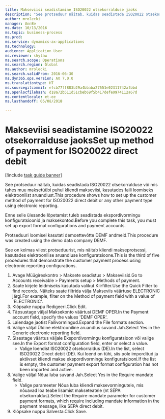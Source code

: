 ```yaml
--- 
title: Makseviisi seadistamine ISO20022 otsekorralduse jaoks
description: "See protseduur näitab, kuidas seadistada ISO20022 otsekorralduse või mis tahes muu maksetüübi puhul kliendi makseviisi, kasutades faili loomiseks elektroonilist aruandlust."
author: mrolecki
manager: AnnBe
ms.date: 10/13/2016
ms.topic: business-process
ms.prod: 
ms.service: dynamics-ax-applications
ms.technology: 
audience: Application User
ms.reviewer: shylaw
ms.search.scope: Operations
ms.search.region: Global
ms.author: mrolecki
ms.search.validFrom: 2016-06-30
ms.dyn365.ops.version: AX 7.0.0
ms.translationtype: HT
ms.sourcegitcommit: efcb77ff883b29a4bbaba27551e02311742afbbd
ms.openlocfilehash: d18a72b511d51cbeb69f5b417defe0974112a67d
ms.contentlocale: et-ee
ms.lasthandoff: 05/08/2018

---
```

# <a name="set-up-method-of-payment-for-iso20022-direct-debit"></a><span data-ttu-id="cfbf7-103">Makseviisi seadistamine ISO20022 otsekorralduse jaoks</span><span class="sxs-lookup"><span data-stu-id="cfbf7-103">Set up method of payment for ISO20022 direct debit</span></span>

[!include [task guide banner](../../includes/task-guide-banner.md)]

<span data-ttu-id="cfbf7-104">See protseduur näitab, kuidas seadistada ISO20022 otsekorralduse või mis tahes muu maksetüübi puhul kliendi makseviisi, kasutades faili loomiseks elektroonilist aruandlust.</span><span class="sxs-lookup"><span data-stu-id="cfbf7-104">This procedure shows how to set up the customer method of payment for ISO20022 direct debit or any other payment type using electronic reporting.</span></span> 



<span data-ttu-id="cfbf7-105">Enne selle ülesande lõpetamist tuleb seadistada ekspordivormingu konfiguratsioonid ja maksekontod.</span><span class="sxs-lookup"><span data-stu-id="cfbf7-105">Before you complete this task, you must set up export format configurations and payment accounts.</span></span>



<span data-ttu-id="cfbf7-106">Protseduuri loomisel kasutati demoettevõtte DEMF andmeid.</span><span class="sxs-lookup"><span data-stu-id="cfbf7-106">This procedure was created using the demo data company DEMF.</span></span>



<span data-ttu-id="cfbf7-107">See on kolmas viiest protseduurist, mis näitab kliendi makseprotsessi, kasutades elektroonilise aruandluse konfiguratsioone.</span><span class="sxs-lookup"><span data-stu-id="cfbf7-107">This is the third of five procedures that demonstrate the customer payment process using electronic reporting configurations.</span></span>

1. <span data-ttu-id="cfbf7-108">Avage Müügireskontro > Maksete seadistus > Makseviisid.</span><span class="sxs-lookup"><span data-stu-id="cfbf7-108">Go to Accounts receivable > Payments setup > Methods of payment.</span></span>
2. <span data-ttu-id="cfbf7-109">Saate kirjete leidmiseks kasutada valikut Kiirfilter.</span><span class="sxs-lookup"><span data-stu-id="cfbf7-109">Use the Quick Filter to find records.</span></span> <span data-ttu-id="cfbf7-110">Näiteks saate filtrida välja Makseviis väärtuse ELECTRONIC järgi.</span><span class="sxs-lookup"><span data-stu-id="cfbf7-110">For example, filter on the Method of payment field with a value of 'ELECTRONIC'.</span></span>
3. <span data-ttu-id="cfbf7-111">Klõpsake nuppu Redigeeri.</span><span class="sxs-lookup"><span data-stu-id="cfbf7-111">Click Edit.</span></span>
4. <span data-ttu-id="cfbf7-112">Täpsustage väljal Maksekonto väärtusi DEMF OPER.</span><span class="sxs-lookup"><span data-stu-id="cfbf7-112">In the Payment account field, specify the values 'DEMF OPER'.</span></span>
5. <span data-ttu-id="cfbf7-113">Laiendage jaotist Failivormingud.</span><span class="sxs-lookup"><span data-stu-id="cfbf7-113">Expand the File formats section.</span></span>
6. <span data-ttu-id="cfbf7-114">Valige väljal Üldine elektrooniline aruandlus suvand Jah.</span><span class="sxs-lookup"><span data-stu-id="cfbf7-114">Select Yes in the Generic electronic reporting field.</span></span>
7. <span data-ttu-id="cfbf7-115">Sisestage väärtus väljale Ekspordivormingu konfiguratsioon või valige see.</span><span class="sxs-lookup"><span data-stu-id="cfbf7-115">In the Export format configuration field, enter or select a value.</span></span>
    * <span data-ttu-id="cfbf7-116">Valige loendist ISO20022 otsekorraldus (DE).</span><span class="sxs-lookup"><span data-stu-id="cfbf7-116">In the list, select ISO20022 Direct debit (DE).</span></span>  <span data-ttu-id="cfbf7-117">Kui loend on tühi, siis pole imporditud ja aktiivset kliendi makse ekspordivormingu konfiguratsiooni.</span><span class="sxs-lookup"><span data-stu-id="cfbf7-117">If the list is empty, the customer payment export format configuration has not been imported and active.</span></span>  
8. <span data-ttu-id="cfbf7-118">Valige väljal Nõua luba suvand Jah.</span><span class="sxs-lookup"><span data-stu-id="cfbf7-118">Select Yes in the Require mandate field.</span></span>
    * <span data-ttu-id="cfbf7-119">Valige parameeter Nõua luba kliendi maksevormingutele, mis nõuavad loa teabe lisamist makseteatele (nt SEPA otsekorraldus).</span><span class="sxs-lookup"><span data-stu-id="cfbf7-119">Select the Require mandate parameter for customer payment formats, which require including mandate information in the payment message, like SEPA direct debit.</span></span>  
9. <span data-ttu-id="cfbf7-120">Klõpsake nuppu Salvesta.</span><span class="sxs-lookup"><span data-stu-id="cfbf7-120">Click Save.</span></span>



